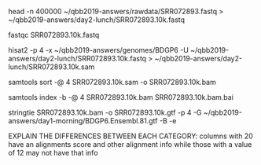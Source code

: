 head -n 400000 ~/qbb2019-answers/rawdata/SRR072893.fastq > ~/qbb2019-answers/day2-lunch/SRR072893.10k.fastq

fastqc SRR072893.10k.fastq 

hisat2 -p 4 -x ~/qbb2019-answers/genomes/BDGP6 -U ~/qbb2019-answers/day2-lunch/SRR072893.10k.fastq > ~/qbb2019-answers/day2-lunch/SRR072893.10k.sam 

samtools sort -@ 4 SRR072893.10k.sam -o SRR072893.10k.bam

samtools index -b -@ 4 SRR072893.10k.bam SRR072893.10k.bam.bai

stringtie SRR072893.10k.bam -o SRR072893.10k.gtf -p 4 -G ~/qbb2019-answers/day1-morning/BDGP6.Ensembl.81.gtf -B -e

EXPLAIN THE DIFFERENCES BETWEEN EACH CATEGORY: 
columns with 20 have an alignments score and other alignment info while those with a value of 12 may not have that info
